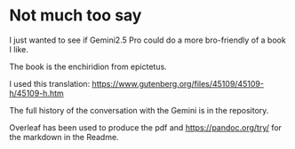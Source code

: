 # Not much too say

I just wanted to see if Gemini2.5 Pro could do a more bro-friendly of a book I like.

The book is the enchiridion from epictetus.

I used this translation: https://www.gutenberg.org/files/45109/45109-h/45109-h.htm

The full history of the conversation with the Gemini is in the repository.

Overleaf has been used to produce the pdf and https://pandoc.org/try/ for the markdown in the Readme.
